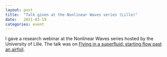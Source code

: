 ```yaml
---
layout: post
title:  "Talk given at the Nonlinear Waves series (Lille)"
date:   2021-03-19
categories: event
---
```


I gave a research webinar at the Nonlinear Waves series hosted by the University of Lille. The talk was on [Flying in a superfluid: starting flow past an airfoil](/research/assets/slides/210319_Lille.pdf).

